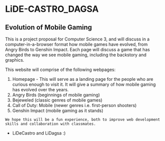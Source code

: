 # LiDE-CASTRO_DAGSA
## Evolution of Mobile Gaming

This is a project proposal for Computer Science 3, and will discuss in a computer-in-a-browser format how mobile games have evolved, from Angry Birds to Genshin Impact. Each page will discuss a game that has changed the way we see mobile gaming, including the backstory and graphics.

This website will comprise of the following webpages:

1. Homepage - This will serve as a landing page for the people who are curious enough to visit it. It will give a summary of how mobile gaming has evolved over the years.
2. Angry Birds (beginnings of mobile gaming)
3. Bejeweled (classic genres of mobile games)
4. Call of Duty: Mobile (newer genres i.e. first-person shooters)
5. Genshin Impact (mobile gaming as it stands)

`We hope this will be a fun experience, both to improve web development skills and collaboration with classmates.`
- LiDeCastro and LiDagsa :)
